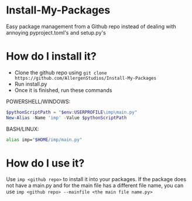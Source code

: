 # Install-My-Packages
Easy package management from a Github repo instead of dealing with annoying pyproject.toml's and setup.py's

# How do I install it?
- Clone the github repo using ```git clone https://github.com/AllergenStudios/Install-My-Packages```
- Run install.py
- Once it is finished, run these commands

POWERSHELL/WINDOWS:
  ```powershell
  $pythonScriptPath = "$env:USERPROFILE\imp\main.py"
  New-Alias -Name 'imp' -Value $pythonScriptPath
  ```
BASH/LINUX:
  ```bash
  alias imp="$HOME/imp/main.py"
  ```

# How do I use it?

Use ```imp <github repo>``` to install it into your packages.
If the package does not have a main.py and for the main file has a different file name,
you can use ```imp <github repo> --mainfile <the main file name.py>```
